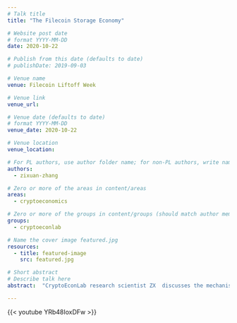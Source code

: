 ```yaml
---
# Talk title
title: "The Filecoin Storage Economy"

# Website post date
# format YYYY-MM-DD
date: 2020-10-22

# Publish from this date (defaults to date)
# publishDate: 2019-09-03

# Venue name
venue: Filecoin Liftoff Week

# Venue link
venue_url:

# Venue date (defaults to date)
# format YYYY-MM-DD
venue_date: 2020-10-22

# Venue location
venue_location:

# For PL authors, use author folder name; for non-PL authors, write name as in paper within ""
authors:
  - zixuan-zhang

# Zero or more of the areas in content/areas
areas:
  - cryptoeconomics

# Zero or more of the groups in content/groups (should match author membership)
groups:
  - cryptoeconlab

# Name the cover image featured.jpg
resources:
  - title: featured-image
    src: featured.jpg

# Short abstract
# Describe talk here
abstract:  "CryptoEconLab research scientist ZX  discusses the mechanisms and models presented in the report \"Engineering Filecoin's Economy\"." 

---
```



{{< youtube YRb48IoxDFw >}}
